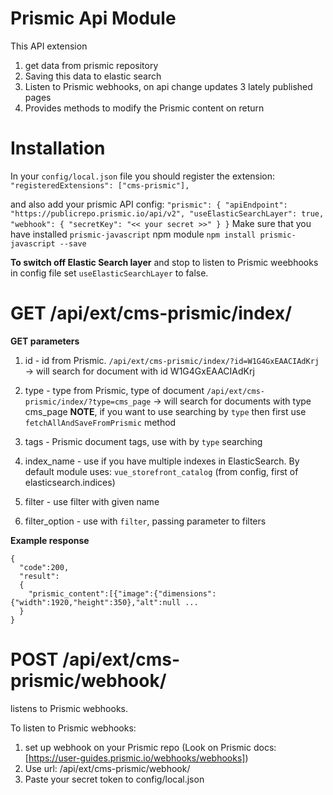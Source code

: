 # Prismic Api Module

This API extension 
1. get data from prismic repository  
2. Saving this data to elastic search 
3. Listen to Prismic webhooks, on api change updates 3 lately published pages 
4. Provides methods to modify the Prismic content on return

# Installation
In your `config/local.json` file you should register the extension:
`"registeredExtensions": ["cms-prismic"],`

and also add your prismic API config: 
  `
  "prismic": {
    "apiEndpoint": "https://publicrepo.prismic.io/api/v2",
    "useElasticSearchLayer": true,
    "webhook": {
      "secretKey": "<< your secret >>"
    }
  }
  `
Make sure that you have installed `prismic-javascript` npm module 
`npm install prismic-javascript --save`

**To switch off Elastic Search layer** and stop to listen to Prismic weebhooks 
in config file set `useElasticSearchLayer` to false.

# GET /api/ext/cms-prismic/index/

**GET parameters** 
1. id - id from Prismic. 
`/api/ext/cms-prismic/index/?id=W1G4GxEAACIAdKrj` 
-> will search for document with id W1G4GxEAACIAdKrj

2. type - type from Prismic, type of document
`/api/ext/cms-prismic/index/?type=cms_page` 
-> will search for documents with type cms_page 
**NOTE**, if you want to use searching by `type` then first use `fetchAllAndSaveFromPrismic` method

3. tags - Prismic document tags, use with by `type` searching 

4. index_name - use if you have multiple indexes in ElasticSearch. By default module uses:
`vue_storefront_catalog` (from config, first of elasticsearch.indices)

5. filter - use filter with given name

6. filter_option - use with `filter`, passing parameter to filters 

**Example response**
```
{
  "code":200,
  "result":
  {
    "prismic_content":[{"image":{"dimensions":{"width":1920,"height":350},"alt":null ...
  }
}
```

# POST /api/ext/cms-prismic/webhook/
listens to Prismic webhooks.

To listen to Prismic webhooks:
1. set up webhook on your Prismic repo (Look on Prismic docs: [https://user-guides.prismic.io/webhooks/webhooks])
2. Use url: <your domain>/api/ext/cms-prismic/webhook/
3. Paste your secret token to config/local.json

